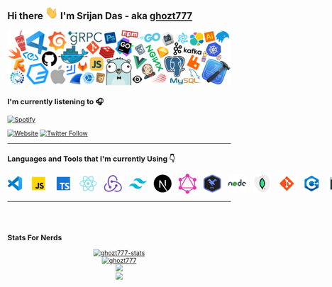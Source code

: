 ## Hi there <img src="./icons/Hi.gif" height="30px" width="29px"> I'm Srijan Das - aka [ghozt777][website]

<img src="./github-background.png" alt="background" />

### I'm currently listening to 🎧

[![Spotify](https://github-spotify-1bs3qe7jk-ghozt777.vercel.app/api/spotify)](https://open.spotify.com/user/ghozt777)

[![Website](https://img.shields.io/website?down_message=offline&label=ghozt&up_color=%238B5CF6&up_message=online&url=https%3A%2F%2Fghozt.netlify.app%2F)](https://ghozt.netlify.app/)
[![Twitter Follow](https://img.shields.io/twitter/url?label=ghozt&logoColor=%231F2937&style=social&url=https%3A%2F%2Ftwitter.com%2Fghozt60510632)](https://twitter.com/ghozt60510632)

<hr>

### Languages and Tools that I'm currently Using 👇

<div style = "display : flex ; height : 40px ; width : 100% ; gap : 1rem ; margin: 20px 0px ; align-items:center ;" >
<img align="left" alt="Visual Studio Code" height="34px" src="./icons/vscode.png" />

<img align="left" alt="JavaScript" width="40px" src="./icons/js.png" />
<img align="left" alt="TypeScript" width="40px" src="./icons/ts.png" />
<img align="left" alt="React" width="40px" src="./icons/react.svg" />
<img align="left" alt="Redux" width="40px" src="./icons/redux.svg" />
<img align="left" alt="Tailwind Css" width="40px" src="./icons/tailwind-css.svg" />
<img align="left" alt="Next JS" width="40px" src="./icons/next-js.svg" />
<img align="left" alt="GraphQL" width="40px" src="./icons/graphql.svg" />
<img align="left" alt="urql" width="40px" src="./icons/urql.svg" />
<img align="left" alt="Node.js" width="40px" src="./icons/node.svg" />
<img align="left" alt="MongoDB" width="40px" src="./icons/mongo.png" />
<img align="left" alt="Git" width="40px" src="./icons/git.svg" />
<img align="left" alt="c++" width="40px" src="./icons/cpp.svg" />
<img align="left" alt="Terminal" width="40px" src="./icons/cli.png" />
</div>

<hr>
<br>
<br>

### Stats For Nerds

<p align="center" >
    <a href="https://github.com/ghozt777">
          <img src="https://github-readme-stats.vercel.app/api?username=ghozt777&show_icons=true&theme=chartreuse-dark" alt="ghozt777-stats"/>
        <br>
  <img style = "width : 60%" src="https://github-readme-streak-stats.herokuapp.com/?user=ghozt777&theme=chartreuse-dark" alt="ghozt777" />
        <br>
        <img height="150px" src="https://github-readme-stats-eight-theta.vercel.app/api/top-langs/?username=ghozt777&hide=html&layout=compact&langs_count=8&theme=chartreuse-dark"/>
        <br>
        <img height="200px" src="https://github-profile-summary-cards.vercel.app/api/cards/profile-details?username=ghozt777&theme=monokai" />
    </a>
</p>

[website]: https://ghozt.netlify.app/
[twitter]: https://twitter.com/ghozt60510632
[instagram]: https://www.instagram.com/dontsleeponcustard/
[linkedin]: https://www.linkedin.com/in/srijandas7/
